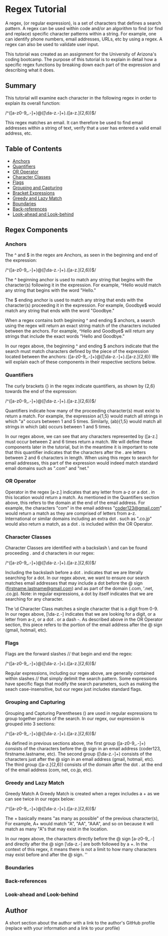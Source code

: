# Regex Tutorial
A regex, (or regular expression), is a set of characters that defines a search pattern. A regex can be used within code and/or an algorithm to find (or find and replace) specific character patterns within a string. For example, one can identify phone numbers, email addresses, URLs, etc by using a regex. A regex can also be used to validate user input.

This tutorial was created as an assignment for the University of Arizona's coding bootcamp. The purpose of this tutorial is to explain in detail how a specific regex functions by breaking down each part of the expression and describing what it does.

## Summary

This tutorial will examine each character in the following regex in order to explain its overall function:

/^([a-z0-9_\.-]+)@([\da-z\.-]+)\.([a-z\.]{2,6})$/

This regex matches an email. It can therefore be used to find email addresses within a string of text, verify that a user has entered a valid email address, etc.

## Table of Contents

- [Anchors](#anchors)
- [Quantifiers](#quantifiers)
- [OR Operator](#or-operator)
- [Character Classes](#character-classes)
- [Flags](#flags)
- [Grouping and Capturing](#grouping-and-capturing)
- [Bracket Expressions](#bracket-expressions)
- [Greedy and Lazy Match](#greedy-and-lazy-match)
- [Boundaries](#boundaries)
- [Back-references](#back-references)
- [Look-ahead and Look-behind](#look-ahead-and-look-behind)

## Regex Components


### Anchors

The ^ and $ in the regex are Anchors, as seen in the beginning and end of the expression:

/^([a-z0-9_.-]+)@([\da-z.-]+).([a-z.]{2,6})$/

The ^ beginning anchor is used to match any string that begins with the character(s) following it in the expression. For example, ^Hello would match any string that begins with the word "Hello."

The $ ending anchor is used to match any string that ends with the character(s) proceeding it in the expression. For example, Goodbye$ would match any string that ends with the word "Goodbye."

When a regex contains both beginning ^ and ending $ anchors, a search using the regex will return an exact string match of the characters included between the anchors. For example, ^Hello and Goodbye$ will return any strings that include the exact words "Hello and Goodbye."

In our regex above, the beginning ^ and ending $ anchors indicate that the search must match characters defined by the piece of the expression located between the anchors: ([a-z0-9_.-]+)@([\da-z.-]+).([a-z.]{2,6}) We will explain each of these components in their respective sections below.

### Quantifiers

The curly brackets {} in the regex indicate quantifiers, as shown by {2,6} towards the end of the expression:

/^([a-z0-9_.-]+)@([\da-z.-]+).([a-z.]{2,6})$/

Quantifiers indicate how many of the proceeding character(s) must exist to return a match. For example, the expression a{1,5} would match all strings in which "a" occurs between 1 and 5 times. Similarly, (ab){1,5} would match all strings in which (ab) occurs between 1 and 5 times.

In our regex above, we can see that any characters represented by ([a-z.] must occur between 2 and 6 times return a match. We will define these components later in the tutorial, but in the meantime it is important to note that this quantifier indicates that the characters after the . are letters between 2 and 6 characters in length. When using this regex to search for email addresses, this part of the expression would indeed match standard email domains such as ".com" and "net."

### OR Operator

Operator in the regex [a-z.] indicates that any letter from a-z or a dot . in this location would return a match. As mentioned in the Quantifiers section above, this refers to the domain at the end of the email address. For example, the characters "com" in the email address "coder123@gmail.com" would return a match as they are comprised of letters from a-z. International or similar domains including an extra dot . such as ".co.jp" would also return a match, as a dot . is included within the OR Operator.



### Character Classes

Character Classes are identified with a backslash \ and can be found proceeding . and d characters in our regex:

/^([a-z0-9_.-]+)@([\da-z.-]+).([a-z.]{2,6})$/

Including the backslash before a dot . indicates that we are literally searching for a dot. In our regex above, we want to ensure our search matches email addresses that may include a dot before the @ sign (firstname.lastname@gmail.com) and as part of the domain (.com, '.net, .co.jp). Note: in regular expressions, a dot by itself indicates that we are searching for any character.

The \d Character Class matches a single character that is a digit from 0-9. In our regex above, [\da-z.-] indicates that we are looking for a digit, or a letter from a-z, or a dot . or a dash -. As described above in the OR Operator section, this piece refers to the portion of the email address after the @ sign (gmail, hotmail, etc).

### Flags

Flags are the forward slashes // that begin and end the regex:

/^([a-z0-9_.-]+)@([\da-z.-]+).([a-z.]{2,6})$/

Regular expressions, including our regex above, are generally contained within slashes // that simply delimit the search pattern. Some expressions have specific flags that modify the search parameters, such as making the seach case-insensitive, but our regex just includes standard flags.

### Grouping and Capturing

Grouping and Capturing Parentheses () are used in regular expressions to group together pieces of the search. In our regex, our expression is grouped into 3 sections:

/^([a-z0-9_.-]+)@([\da-z.-]+).([a-z.]{2,6})$/

As defined in previous sections above, the first group ([a-z0-9_.-]+) consists of the characters before the @ sign in an email address (coder123, firstname.lastname, etc). The second group ([\da-z.-]+) consists of the characters just after the @ sign in an email address (gmail, hotmail, etc). The third group ([a-z.]{2,6}) consists of the domain after the dot . at the end of the email address (com, net, co.jp, etc).



### Greedy and Lazy Match

Greedy Match A Greedy Match is created when a regex includes a + as we can see twice in our regex below:

/^([a-z0-9_.-]+)@([\da-z.-]+).([a-z.]{2,6})$/

The + basically means "as many as possible" of the previous character(s), For example, A+ would match "A", "AA", "AAA", and so on because it will match as many "A"s that may exist in the location.

In our regex above, the characters directly before the @ sign [a-z0-9_.-] and directly after the @ sign [\da-z.-] are both followed by a +. In the context of this regex, it means there is not a limit to how many characters may exist before and after the @ sign. ''

### Boundaries

### Back-references

### Look-ahead and Look-behind

## Author

A short section about the author with a link to the author's GitHub profile (replace with your information and a link to your profile)
